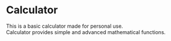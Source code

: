 # Calculator  
This is a basic calculator made for personal use.  
Calculator provides simple and advanced mathematical functions.
